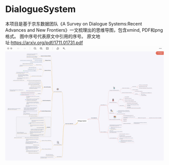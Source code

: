 # DialogueSystem
本项目是基于京东数据团队《A Survey on Dialogue Systems:Recent Advances and New Frontiers》一文梳理出的思维导图，包含xmind, PDF和png格式。
图中序号代表原文中引用的序号。
原文地址:https://arxiv.org/pdf/1711.01731.pdf
![Image Text](https://github.com/ocplease/DialogueSystem/blob/master/preview.jpg)
